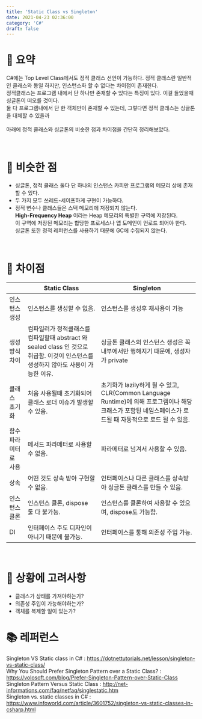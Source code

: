 ```yaml
---
title: 'Static Class vs Singleton'
date: 2021-04-23 02:36:00
category: 'C#'
draft: false
---
```


# 🔷 <b>요약</b>
C#에는 Top Level Class에서도 정적 클래스 선언이 가능하다. 정적 클래스란 일반적인 클래스와 동일 하지만, 인스턴스화 할 수 없다는 차이점이 존재한다. <br> 정적클래스는 프로그램 내에서 단 하나만 존재할 수 있다는 특징이 있다. 이걸 들었을때 싱글톤이 떠오를 것이다. <br>
둘 다 프로그램내에서 단 한 객체만이 존재할 수 있는데, 그렇다면 정적 클래스는 싱글톤을 대체할 수 있을까 <br><br>
아래에 정적 클래스와 싱글톤의 비슷한 점과 차이점을 간단히 정리해보았다.


<br>

# 🔷 <b> 비슷한 점</b>
- 싱글톤, 정적 클래스 둘다 단 하나의 인스턴스 카피만 프로그램의 메모리 상에 존재할 수 있다.
- 두 가지 모두 쓰레드-세이프하게 구현이 가능하다.
- 정적 변수나 클래스들은 스택 메모리에 저장되지 않는다.<br>**High-Frequency Heap** 이라는 Heap 메모리의 특별한 구역에 저장된다. <br> 이 구역에 저장된 메모리는 합당한 프로세스나 앱 도메인이 언로드 되어야 한다.<br> 싱글톤 또한 정적 레퍼런스를 사용하기 때문에 GC에 수집되지 않는다.

<br>

# 🔷 <b> 차이점 </b>
|                      | Static Class                                                                                                                        | Singleton                                                                                                                                                  |
| -------------------- | ----------------------------------------------------------------------------------------------------------------------------------- | ---------------------------------------------------------------------------------------------------------------------------------------------------------- |
| 인스턴스 생성        | 인스턴스를 생성할 수 없음.                                                                                                          | 인스턴스를 생성후 재사용이 가능                                                                                                                            |
| 생성 방식 차이       | 컴파일러가 정적클래스를 컴파일할때 abstract 와 sealed class 인 것으로 취급함. 이것이 인스턴스를 생성하지 않아도 사용이 가능한 이유. | 싱글톤 클래스의 인스턴스 생성은 꼭 내부에서만 행해지기 때문에, 생성자가 private                                                                            |
| 클래스 초기화        | 처음 사용될때 초기화되어 클래스 로더 이슈가 발생할 수 있음.                                                                         | 초기화가 lazily하게 될 수 있고, CLR(Common Language Runtime)에 의해 프로그램이나 해당 크래스가 포함된 네임스페이스가 로드될 때 자동적으로 로드 될 수 있음. |
| 함수 파라미터로 사용 | 메서드 파라메터로 사용할 수 없음.                                                                                                   | 파라메터로 넘겨서 사용할 수 있음.                                                                                                                          |
| 상속                 | 어떤 것도 상속 받아 구현할 수 없음.                                                                                                 | 인터페이스나 다른 클래스를 상속받아 싱글톤 클래스를 만들 수 있음.                                                                                          |
| 인스턴스 클론        | 인스턴스 클론, dispose 둘 다 불가능.                                                                                                | 인스턴스를 클론하여 사용할 수 있으며, dispose도 가능함.                                                                                                    |
| DI                   | 인터페이스 주도 디자인이 아니기 때문에 불가능.                                                                                      | 인터페이스를 통해 의존성 주입 가능.                                                                                                                        |

<br>

# 🔷 <b> 상황에 고려사항  </b>
- 클래스가 상태를 가져야하는가?
- 의존성 주입이 가능해야하는가?
- 객체를 복제할 일이 있는가?


# 📚 레퍼런스
Singleton VS Static class in C# : https://dotnettutorials.net/lesson/singleton-vs-static-class/ <br>
Why You Should Prefer Singleton Pattern over a Static Class? : https://volosoft.com/blog/Prefer-Singleton-Pattern-over-Static-Class <br>
Singleton Pattern Versus Static Class : http://net-informations.com/faq/netfaq/singlestatic.htm <br>
Singleton vs. static classes in C# : https://www.infoworld.com/article/3601752/singleton-vs-static-classes-in-csharp.html